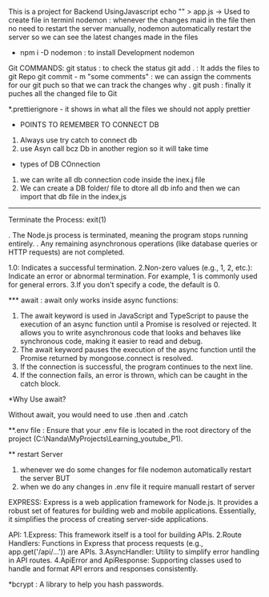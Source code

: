 This is a project for Backend UsingJavascript
echo "" > app.js -> Used to create file in terminl
nodemon : whenever the changes maid in the file then no need to restart the server 
manually, nodemon automatically restart the server so we can see the latest changes made in the files

* npm i -D nodemon : to install Development nodemon 

Git COMMANDS:
git status : to check the status 
git add . : It adds the files to git Repo
git commit - m "some comments" : we can assign the comments for our git puch so that we can track the changes why .
git push : finally it puches all the changed file to Git

*.prettierignore - it shows in what all the files we should not apply prettier

* POINTS TO REMEMBER TO CONNECT DB 
1. Always use try catch to connect db
2. use Asyn call bcz Db in another region so it will take time

*  types of DB COnnection
1. we can write all db connection code inside the inex.j file
2. We can create a DB folder/ file to dtore all db info and then we can import that db file in the index,js 

***
Terminate the Process:
exit(1)

. The Node.js process is terminated, meaning the program stops running entirely.
. Any remaining asynchronous operations (like database queries or HTTP requests) are  not completed.

1.0: Indicates a successful termination.
2.Non-zero values (e.g., 1, 2, etc.): Indicate an error or abnormal termination. For example, 1 is commonly used for general errors.
3.If you don't specify a code, the default is 0.

*** await : await only works inside async functions:
1. The await keyword is used in JavaScript and TypeScript to pause the execution of an async function until a Promise is resolved or rejected. It allows you to write asynchronous code that looks and behaves like synchronous code, making it easier to read and debug.
2. The await keyword pauses the execution of the async function until the Promise returned by mongoose.connect is resolved.
3. If the connection is successful, the program continues to the next line.
4. If the connection fails, an error is thrown, which can be caught in the catch block.

*Why Use await?

Without await, you would need to use .then and .catch

**.env file : Ensure that your .env file is located in the root directory of the project (C:\Nanda\MyProjects\Learning_youtube_P1).

** restart Server 
1. whenever we do some changes for file nodemon automatically restart the server BUT 
2. when we do any changes in .env file it require manuall restart of server

EXPRESS:
Express is a web application framework for Node.js.
It provides a robust set of features for building web and mobile applications.
Essentially, it simplifies the process of creating server-side applications.


API:
1.Express: This framework itself is a tool for building APIs.
2.Route Handlers: Functions in Express that process requests (e.g., app.get('/api/...')) are APIs.
3.AsyncHandler: Utility to simplify error handling in API routes.
4.ApiError and ApiResponse: Supporting classes used to handle and format API errors and responses consistently.

*bcrypt : A library to help you hash passwords.